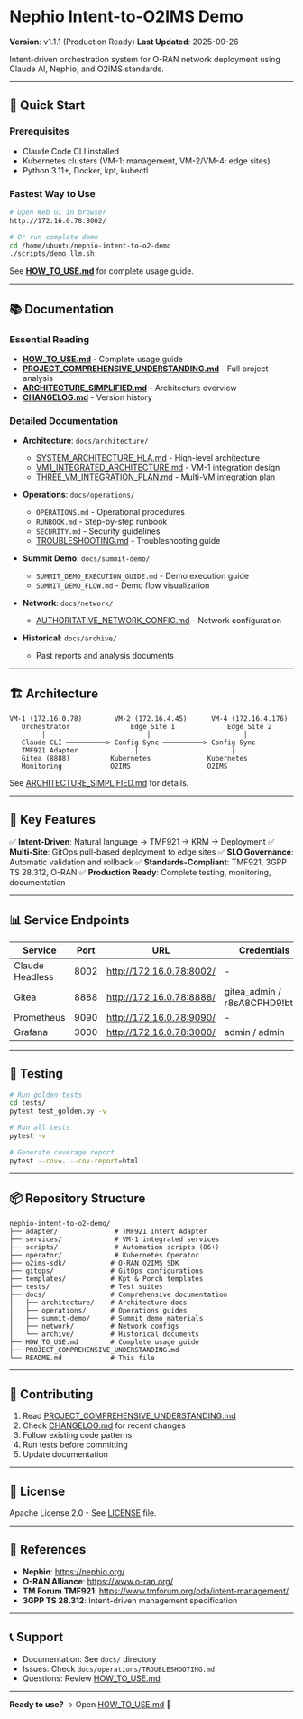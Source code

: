 # Nephio Intent-to-O2IMS Demo

**Version**: v1.1.1 (Production Ready)
**Last Updated**: 2025-09-26

Intent-driven orchestration system for O-RAN network deployment using Claude AI, Nephio, and O2IMS standards.

---

## 🚀 Quick Start

### Prerequisites
- Claude Code CLI installed
- Kubernetes clusters (VM-1: management, VM-2/VM-4: edge sites)
- Python 3.11+, Docker, kpt, kubectl

### Fastest Way to Use

```bash
# Open Web UI in browser
http://172.16.0.78:8002/

# Or run complete demo
cd /home/ubuntu/nephio-intent-to-o2-demo
./scripts/demo_llm.sh
```

See **[HOW_TO_USE.md](HOW_TO_USE.md)** for complete usage guide.

---

## 📚 Documentation

### Essential Reading
- **[HOW_TO_USE.md](HOW_TO_USE.md)** - Complete usage guide
- **[PROJECT_COMPREHENSIVE_UNDERSTANDING.md](PROJECT_COMPREHENSIVE_UNDERSTANDING.md)** - Full project analysis
- **[ARCHITECTURE_SIMPLIFIED.md](ARCHITECTURE_SIMPLIFIED.md)** - Architecture overview
- **[CHANGELOG.md](CHANGELOG.md)** - Version history

### Detailed Documentation
- **Architecture**: `docs/architecture/`
  - [SYSTEM_ARCHITECTURE_HLA.md](docs/architecture/SYSTEM_ARCHITECTURE_HLA.md) - High-level architecture
  - [VM1_INTEGRATED_ARCHITECTURE.md](docs/architecture/VM1_INTEGRATED_ARCHITECTURE.md) - VM-1 integration design
  - [THREE_VM_INTEGRATION_PLAN.md](docs/architecture/THREE_VM_INTEGRATION_PLAN.md) - Multi-VM integration plan

- **Operations**: `docs/operations/`
  - `OPERATIONS.md` - Operational procedures
  - `RUNBOOK.md` - Step-by-step runbook
  - `SECURITY.md` - Security guidelines
  - [TROUBLESHOOTING.md](docs/operations/TROUBLESHOOTING.md) - Troubleshooting guide

- **Summit Demo**: `docs/summit-demo/`
  - `SUMMIT_DEMO_EXECUTION_GUIDE.md` - Demo execution guide
  - `SUMMIT_DEMO_FLOW.md` - Demo flow visualization

- **Network**: `docs/network/`
  - [AUTHORITATIVE_NETWORK_CONFIG.md](docs/network/AUTHORITATIVE_NETWORK_CONFIG.md) - Network configuration

- **Historical**: `docs/archive/`
  - Past reports and analysis documents

---

## 🏗️ Architecture

```
VM-1 (172.16.0.78)        VM-2 (172.16.4.45)      VM-4 (172.16.4.176)
   Orchestrator               Edge Site 1             Edge Site 2
        │                         │                       │
   Claude CLI ──────────> Config Sync ──────────> Config Sync
   TMF921 Adapter              │                       │
   Gitea (8888)          Kubernetes              Kubernetes
   Monitoring            O2IMS                   O2IMS
```

See [ARCHITECTURE_SIMPLIFIED.md](ARCHITECTURE_SIMPLIFIED.md) for details.

---

## 🔑 Key Features

✅ **Intent-Driven**: Natural language → TMF921 → KRM → Deployment
✅ **Multi-Site**: GitOps pull-based deployment to edge sites
✅ **SLO Governance**: Automatic validation and rollback
✅ **Standards-Compliant**: TMF921, 3GPP TS 28.312, O-RAN
✅ **Production Ready**: Complete testing, monitoring, documentation

---

## 📊 Service Endpoints

| Service | Port | URL | Credentials |
|---------|------|-----|-------------|
| Claude Headless | 8002 | http://172.16.0.78:8002/ | - |
| Gitea | 8888 | http://172.16.0.78:8888/ | gitea_admin / r8sA8CPHD9!bt6d |
| Prometheus | 9090 | http://172.16.0.78:9090/ | - |
| Grafana | 3000 | http://172.16.0.78:3000/ | admin / admin |

---

## 🧪 Testing

```bash
# Run golden tests
cd tests/
pytest test_golden.py -v

# Run all tests
pytest -v

# Generate coverage report
pytest --cov=. --cov-report=html
```

---

## 📦 Repository Structure

```
nephio-intent-to-o2-demo/
├── adapter/              # TMF921 Intent Adapter
├── services/             # VM-1 integrated services
├── scripts/              # Automation scripts (86+)
├── operator/             # Kubernetes Operator
├── o2ims-sdk/           # O-RAN O2IMS SDK
├── gitops/              # GitOps configurations
├── templates/           # Kpt & Porch templates
├── tests/               # Test suites
├── docs/                # Comprehensive documentation
│   ├── architecture/    # Architecture docs
│   ├── operations/      # Operations guides
│   ├── summit-demo/     # Summit demo materials
│   ├── network/         # Network configs
│   └── archive/         # Historical documents
├── HOW_TO_USE.md        # Complete usage guide
├── PROJECT_COMPREHENSIVE_UNDERSTANDING.md
└── README.md            # This file
```

---

## 🤝 Contributing

1. Read [PROJECT_COMPREHENSIVE_UNDERSTANDING.md](PROJECT_COMPREHENSIVE_UNDERSTANDING.md)
2. Check [CHANGELOG.md](CHANGELOG.md) for recent changes
3. Follow existing code patterns
4. Run tests before committing
5. Update documentation

---

## 📄 License

Apache License 2.0 - See [LICENSE](LICENSE) file.

---

## 🔗 References

- **Nephio**: https://nephio.org/
- **O-RAN Alliance**: https://www.o-ran.org/
- **TM Forum TMF921**: https://www.tmforum.org/oda/intent-management/
- **3GPP TS 28.312**: Intent-driven management specification

---

## 📞 Support

- Documentation: See `docs/` directory
- Issues: Check `docs/operations/TROUBLESHOOTING.md`
- Questions: Review [HOW_TO_USE.md](HOW_TO_USE.md)

---

**Ready to use?** → Open [HOW_TO_USE.md](HOW_TO_USE.md) 🚀